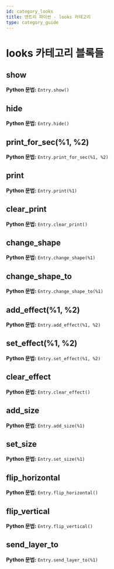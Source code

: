 ```yaml
---
id: category_looks
title: 엔트리 파이썬 - looks 카테고리
type: category_guide
---
```


# looks 카테고리 블록들

## show
**Python 문법:** `Entry.show()`

## hide
**Python 문법:** `Entry.hide()`

## print_for_sec(%1, %2)
**Python 문법:** `Entry.print_for_sec(%1, %2)`

## print
**Python 문법:** `Entry.print(%1)`

## clear_print
**Python 문법:** `Entry.clear_print()`

## change_shape
**Python 문법:** `Entry.change_shape(%1)`

## change_shape_to
**Python 문법:** `Entry.change_shape_to(%1)`

## add_effect(%1, %2)
**Python 문법:** `Entry.add_effect(%1, %2)`

## set_effect(%1, %2)
**Python 문법:** `Entry.set_effect(%1, %2)`

## clear_effect
**Python 문법:** `Entry.clear_effect()`

## add_size
**Python 문법:** `Entry.add_size(%1)`

## set_size
**Python 문법:** `Entry.set_size(%1)`

## flip_horizontal
**Python 문법:** `Entry.flip_horizontal()`

## flip_vertical
**Python 문법:** `Entry.flip_vertical()`

## send_layer_to
**Python 문법:** `Entry.send_layer_to(%1)`

